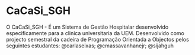 # CaCaSi_SGH

O CaCaSi_SGH - É um Sistema de Gestão Hospitalar desenvolvido especificamente para a clinica universitaria da UEM.
Desenvolvido como projecto semestral da cadeira de Programação Orientada a Objectos pelos seguintes estudantes:
@carlaseixas; @cmassavanhanejr; @sijahguh
